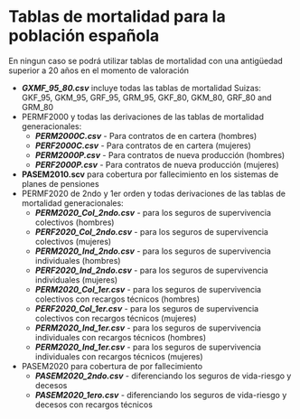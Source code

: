# Tablas de mortalidad para la población española
En ningun caso se podrá utilizar tablas de mortalidad con una antigüedad superior a 20 años en el momento de valoración
- ***GXMF_95_80.csv*** incluye todas las tablas de mortalidad Suizas: GKF_95, GKM_95, GRF_95, GRM_95, GKF_80, GKM_80, GRF_80 and GRM_80
- PERMF2000 y todas las derivaciones de las tablas de mortalidad generacionales:
  - ***PERM2000C.csv***   - Para contratos de en cartera (hombres)
  - ***PERF2000C.csv***   - Para contratos de en cartera (mujeres)
  - ***PERM2000P.csv***   - Para contratos de nueva producción (hombres)
  - ***PERF2000P.csv***  - Para contratos de nueva producción (mujeres)
- **PASEM2010.scv** para cobertura por fallecimiento en los sistemas de planes de pensiones
- PERMF2020 de 2ndo y 1er orden y todas derivaciones de las tablas de mortalidad generacionales:
  - ***PERM2020_Col_2ndo.csv***   - para los seguros de supervivencia colectivos (hombres)
  - ***PERF2020_Col_2ndo.csv***   - para los seguros de supervivencia colectivos (mujeres)
  - ***PERM2020_Ind_2ndo.csv***   - para los seguros de supervivencia individuales (hombres)
  - ***PERF2020_Ind_2ndo.csv***   - para los seguros de supervivencia individuales (mujeres)
  - ***PERM2020_Col_1er.csv***    - para los seguros de supervivencia colectivos con recargos técnicos (hombres)
  - ***PERF2020_Col_1er.csv***    - para los seguros de supervivencia colectivos con recargos técnicos (mujeres)
  - ***PERM2020_Ind_1er.csv***    - para los seguros de supervivencia individuales con recargos técnicos (hombres)
  - ***PERM2020_Ind_1er.csv***    - para los seguros de supervivencia individuales con recargos técnicos (mujeres)
- PASEM2020 para cobertura de por fallecimiento
  - ***PASEM2020_2ndo.csv*** - diferenciando los seguros de vida-riesgo y decesos
  - ***PASEM2020_1ero.csv*** - diferenciando los seguros de vida-riesgo y decesos con recargos técnicos
